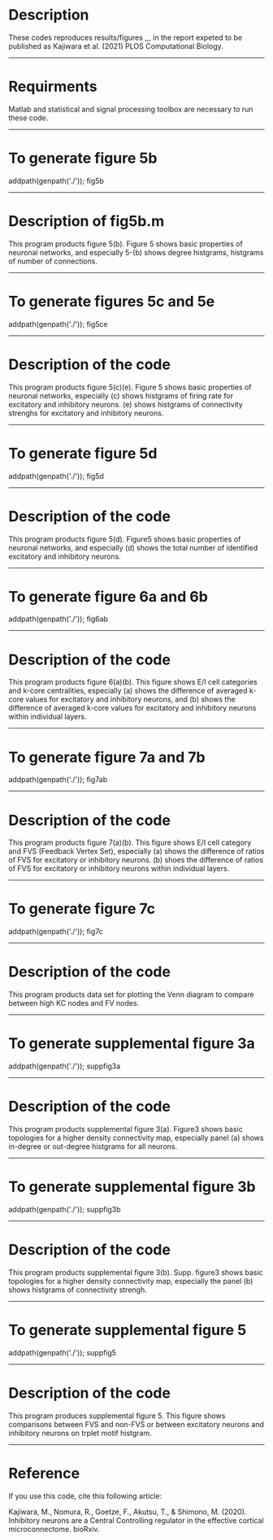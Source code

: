 # Description
   These codes reproduces results/figures ,,, in the report
   expeted to be published as Kajiwara et al. (2021) PLOS Computational Biology.
  
--------------
# Requirments
    
  Matlab and statistical and signal processing toolbox are necessary to run these code.
  
----------------
# To generate figure 5b
  
  addpath(genpath('./'));
  fig5b
  
----------------
# Description of fig5b.m
 
  This program products figure 5(b).
  Figure 5 shows basic properties of neuronal networks, and
  especially 5-(b) shows degree histgrams, histgrams of number of connections.

-----------------
# To generate figures 5c and 5e
  
   addpath(genpath('./'));
   fig5ce
  
----------------
# Description of the code

  This program products figure 5(c)(e).
  Figure 5 shows basic properties of neuronal networks, especially
  (c) shows histgrams of firing rate for excitatory and inhibitory neurons.
  (e) shows histgrams of connectivity strenghs for excitatory and inhibitory neurons.

-----------------
# To generate figure 5d
  
   addpath(genpath('./'));
   fig5d
  
----------------
# Description of the code

  This program products figure 5(d).
  Figure5 shows basic properties of neuronal networks, and especially
  (d) shows the total number of identified excitatory and inhibitory neurons.

-----------------
# To generate figure 6a and 6b
  
   addpath(genpath('./'));
   fig6ab
  
----------------
# Description of the code

  This program products figure 6(a)(b). 
  This figure shows E/I cell categories and k-core centralities, especially
  (a) shows the difference of averaged k-core values for excitatory and inhibitory neurons, and
  (b) shows the difference of averaged k-core values for excitatory and inhibitory neurons within individual layers.

-----------------
# To generate figure 7a and 7b
  
   addpath(genpath('./'));
   fig7ab
  
----------------
# Description of the code

   This program products figure 7(a)(b).
   This figure shows E/I cell category and FVS (Feedback Vertex Set), especially
   (a) shows the difference of ratios of FVS for excitatory or inhibitory neurons.
   (b) shoes the difference of ratios of FVS for excitatory or inhibitory neurons within individual layers.

-----------------
# To generate figure 7c
  
   addpath(genpath('./'));
   fig7c
  
----------------
# Description of the code

   This program products data set for plotting the Venn diagram
   to compare between high KC nodes and FV nodes.

-----------------
# To generate supplemental figure 3a
  
   addpath(genpath('./'));
   suppfig3a
  
----------------
# Description of the code

   This program products supplemental figure 3(a).
   Figure3 shows basic topologies for a higher density connectivity map, 
   especially panel (a) shows in-degree or out-degree histgrams for all neurons.

-----------------
# To generate supplemental figure 3b
  
   addpath(genpath('./'));
   suppfig3b
  
----------------
# Description of the code

   This program products supplemental figure 3(b).
   Supp. figure3 shows basic topologies for a higher density connectivity
   map, especially the panel (b) shows histgrams of connectivity strengh.

-----------------
# To generate supplemental figure 5
  
   addpath(genpath('./'));
   suppfig5
  
----------------
# Description of the code

  This program produces supplemental figure 5.
  This figure shows comparisons between FVS and non-FVS or 
  between excitatory neurons and inhibitory neurons 
  on trplet motif histgram.

------------------
   # Reference
   If you use this code, cite this following article: 
   
   Kajiwara, M., Nomura, R., Goetze, F., Akutsu, T., & Shimono, M. (2020). Inhibitory neurons are a Central Controlling regulator in the effective cortical microconnectome. bioRxiv.

